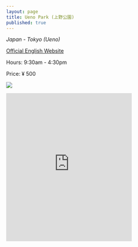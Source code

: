 ```yaml
---
layout: page
title: Ueno Park (上野公園)
published: true
---
```

_Japan - Tokyo (Ueno)_

[Official English Website](http://www.uenotoshogu.com/en/)

Hours: 9:30am - 4:30pm

Price: ¥ 500

<a href="https://www.japan-guide.com/g2/3019_map_03.gif"><img src="https://www.japan-guide.com/g2/3019_map_03.gif"></a>

<div class="mapouter"><div class="gmap_canvas"><iframe width="339" height="400" id="gmap_canvas" src="https://maps.google.com/maps?q=ueno park&t=&z=13&ie=UTF8&iwloc=&output=embed" frameborder="0" scrolling="no" marginheight="0" marginwidth="0"></iframe></div><a href="https://www.embedgooglemap.net">embedgooglemap.net</a><style>.mapouter{overflow:hidden;height:400px;width:339px;}.gmap_canvas {background:none!important;height:400px;width:339px;}</style></div>